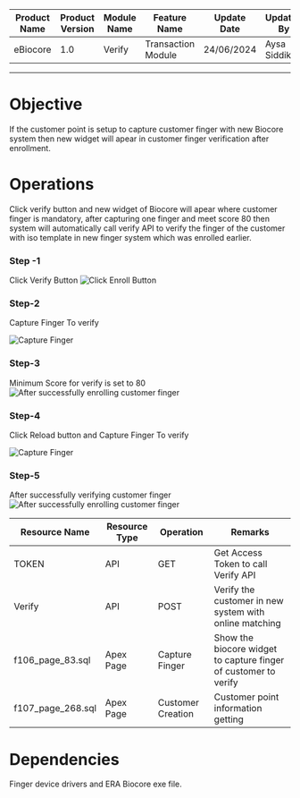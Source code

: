 
| Product Name | Product Version | Module Name | Feature Name | Update Date | Updated By
|---|---|---|---|---|---|
| eBiocore | 1.0 | Verify | Transaction Module | 24/06/2024 | Aysa Siddika

***

# Objective
If the customer point is setup to capture customer finger with new Biocore system then new widget will apear in customer finger verification after enrollment.

# Operations
Click verify button and new widget of Biocore will apear where customer finger is mandatory, after capturing one finger and meet score 80 then system will automatically call verify API to verify the finger of the customer with iso template in new finger system which was enrolled earlier.

### Step -1
Click Verify Button
![Click Enroll Button](images/ChangeV1.png)
### Step-2
Capture Finger To verify

![Capture Finger](images/ChangeV2.png)
### Step-3
Minimum Score for verify is set to 80
![After successfully enrolling customer finger](images/ChangeV3.png)

### Step-4
Click Reload button and Capture Finger To verify

![Capture Finger](images/ChangeV2.png)
### Step-5
After successfully verifying customer finger
![After successfully enrolling customer finger](images/ChangeV4.png)


| Resource Name | Resource Type | Operation | Remarks | 
|---|---|---|---|
| TOKEN | API | GET | Get Access Token to call Verify API
| Verify | API | POST | Verify the customer in new system with online matching
| f106_page_83.sql | Apex Page | Capture Finger | Show the biocore widget to capture finger of customer to verify
|f107_page_268.sql|Apex Page | Customer Creation | Customer point information getting
# Dependencies
Finger device drivers and ERA Biocore exe file.
